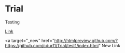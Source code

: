 # Trial
Testing

<a target="_new" href="test1/index.html">Link</a>

<a target="_new" href="http://htmlpreview.github.com/?https://github.com/cdurf1/Trial/test1/index.html" New Link</a>

